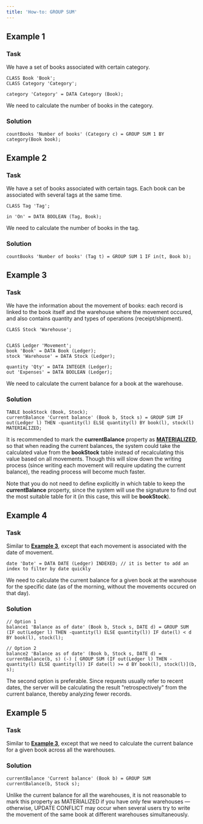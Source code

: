 ```yaml
---
title: 'How-to: GROUP SUM'
---
```


## Example 1

### Task

We have a set of books associated with certain category.

```lsf
CLASS Book 'Book';
CLASS Category 'Category';

category 'Category' = DATA Category (Book);
```

We need to calculate the number of books in the category.

### Solution

```lsf
countBooks 'Number of books' (Category c) = GROUP SUM 1 BY category(Book book);
```

## Example 2

### Task

We have a set of books associated with certain tags. Each book can be associated with several tags at the same time.

```lsf
CLASS Tag 'Tag';

in 'On' = DATA BOOLEAN (Tag, Book);
```

We need to calculate the number of books in the tag.

### Solution

```lsf
countBooks 'Number of books' (Tag t) = GROUP SUM 1 IF in(t, Book b);
```

## Example 3

### Task

We have the information about the movement of books: each record is linked to the book itself and the warehouse where the movement occured, and also contains quantity and types of operations (receipt/shipment).

```lsf
CLASS Stock 'Warehouse';


CLASS Ledger 'Movement';
book 'Book' = DATA Book (Ledger);
stock 'Warehouse' = DATA Stock (Ledger);

quantity 'Qty' = DATA INTEGER (Ledger);
out 'Expenses' = DATA BOOLEAN (Ledger);
```

We need to calculate the current balance for a book at the warehouse.

### Solution

```lsf
TABLE bookStock (Book, Stock);
currentBalance 'Current balance' (Book b, Stock s) = GROUP SUM IF out(Ledger l) THEN -quantity(l) ELSE quantity(l) BY book(l), stock(l) MATERIALIZED;
```

It is recommended to mark the **currentBalance** property as **[MATERIALIZED](Materializations.md)**, so that when reading the current balances, the system could take the calculated value from the **bookStock** table instead of recalculating this value based on all movements. Though this will slow down the writing process (since writing each movement will require updating the current balance), the reading process will become much faster.

Note that you do not need to define explicitly in which table to keep the **currentBalance** property, since the system will use the signature to find out the most suitable table for it (in this case, this will be **bookStock**).

## Example 4

### Task

Similar to [**Example 3**](#example-3), except that each movement is associated with the date of movement.

```lsf
date 'Date' = DATA DATE (Ledger) INDEXED; // it is better to add an index to filter by date quickly
```

We need to calculate the current balance for a given book at the warehouse for the specific date (as of the morning, without the movements occured on that day).

### Solution

```lsf
// Option 1
balance1 'Balance as of date' (Book b, Stock s, DATE d) = GROUP SUM (IF out(Ledger l) THEN -quantity(l) ELSE quantity(l)) IF date(l) < d BY book(l), stock(l);

// Option 2
balance2 'Balance as of date' (Book b, Stock s, DATE d) = currentBalance(b, s) (-) [ GROUP SUM (IF out(Ledger l) THEN -quantity(l) ELSE quantity(l)) IF date(l) >= d BY book(l), stock(l)](b, s);
```

  

The second option is preferable. Since requests usually refer to recent dates, the server will be calculating the result "retrospectively" from the current balance, thereby analyzing fewer records.

## Example 5

### Task

Similar to [**Example 3**](#example-3), except that we need to calculate the current balance for a given book across all the warehouses.

### Solution

```lsf
currentBalance 'Current balance' (Book b) = GROUP SUM currentBalance(b, Stock s);
```

  

Unlike the current balance for all the warehouses, it is not reasonable to mark this property as MATERIALIZED if you have only few warehouses — otherwise, UPDATE CONFLICT may occur when several users try to write the movement of the same book at different warehouses simultaneously.
